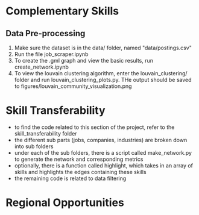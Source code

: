 # Complementary Skills

## Data Pre-processing

1. Make sure the dataset is in the data/ folder, named "data/postings.csv"
2. Run the file job_scraper.ipynb
3. To create the .gml graph and view the basic results, run create_network.ipynb
4. To view the louvain clustering algorithm, enter the louvain_clustering/ folder and run louvain_clustering_plots.py. THe output should be saved to figures/louvain_community_visualization.png

# Skill Transferability

- to find the code related to this section of the project, refer to the skill_transferability folder
- the different sub parts (jobs, companies, industries) are broken down into sub folders
- under each of the sub folders, there is a script called make_network.py to generate the network and corresponding metrics
- optionally, there is a function called highlight, which takes in an array of skills and highlights the edges containing these skills
- the remaining code is related to data filtering

# Regional Opportunities
